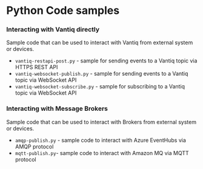 # Python Code samples

### Interacting with Vantiq directly
Sample code that can be used to interact with Vantiq from external system or devices.
- `vantiq-restapi-post.py` - sample for sending events to a Vantiq topic via HTTPS REST API
- `vantiq-websocket-publish.py` - sample for sending events to a Vantiq topic via WebSocket API
- `vantiq-websocket-subscribe.py` - sample for subscribing to a Vantiq topic via WebSocket API

### Interacting with Message Brokers
Sample code that can be used to interact with Brokers from external system or devices.
- `amqp-publish.py` - sample code to interact with Azure EventHubs via AMQP protocol
- `mqtt-publish.py`- sample code to interact with Amazon MQ via MQTT protocol
